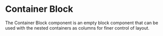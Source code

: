 # Container Block

The Container Block component is an empty block component that can be used with the nested containers as columns for finer control of layout.
